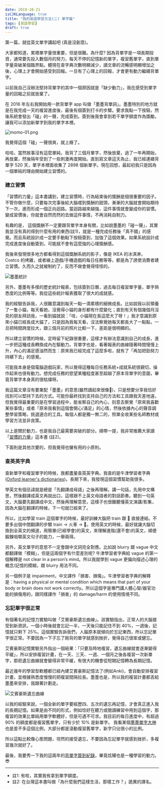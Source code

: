 ```yaml
---
date: 2019-10-21
isCJKLanguage: true
title: "我的英語學習方法(二) 單字篇"
tags: [英語學習]
draft: true
---
```


第一篇，就從英文單字講起吧 (真是沒創意)。

大家都知道，累積單字量很重要，但是很難。為什麼? 因為背單字是一項長期投資，通常要先投入數個月的努力，每天不停的記憶新的單字，複習舊單字，直到單字量突破某個臨界點，體現在查字典次數明顯減少，讀文章的流暢感明顯增加之後，心理上才會開始感受到回報。一旦有了心理上的回報，才會更有動力繼續背單字。

以前我自己沒辦法堅持背單字的其中一個原因就是「缺少動力」，我在感受到單字量的回報之前就放棄了。

在 2016 年左右我開始用一款背單字 app 叫做「墨墨背單詞」。墨墨特別的地方就是在我完成一天的複習進度後，最後有個簽到打卡的步驟。要求我點一下按鈕，然後系統會發出「碰」的一聲，完成簽到。簽到後我會拿到若干單字額度作為獎勵，讓我可以添加新單字到我的單字本裡。

![momo-01.png](/img/momo-01.png)

我覺得這個「碰」一聲很爽，就上癮了。

哈哈，當然故事沒有這麼單純，我背了三個月單字，然後放棄，過了一年再開始，再放棄，然後隔年受到了一些刺激再度開始。直到寫文章這天為止，我已經連續背單字 520 天，單字本裡面收集了 2898 個新單字。現在回想，最起初我只是因為一個單純的理由開始建立習慣的。

### 建立習慣

「習慣的力量」這本書講到，建立習慣時，行為結束後的獎酬是個很重要的因子。不管你做什麼，只要每次完事後給大腦嚐到獎酬的甜頭，漸漸的大腦就會開始期待下一次，進而形成一個正向迴路。當迴路越來越強，這件事情就會變成你的習慣。變成習慣後，你就會自然而然的去做這件事情，不再消耗自制力。

有趣的是， 這個獎酬不一定要跟背單字本身有關，比如說墨墨的「碰一聲」，其實我並沒有真的得到什麼有用的東西(註1)，就是一種完成任務後「真不錯」的感覺。而且系統設計成一定要手動點下按鈕簽到，加強了這個效果。如果系統設計成完成進度後自動簽到，可能就不會有這麼強的心理獎酬感。

我後來發現很多地方都看得到這個獎酬系統的影子，像是 IKEA 的冰淇淋，Costco 的烤雞，或者線上遊戲/手機遊戲的每日任務等等，都是為了誘使消費者建立習慣。久而久之就被制約了，反而不做會覺得怪怪的。

![墨墨統計](/img/momo-02.png)

另外，墨墨有多樣的歷史統計報表，包括簽到日曆，過去每日複習單字量，單字熟悉度的比例等等。我從這些統計報表獲取了很大的成就感。

我的經驗告訴我，人很難意識到每天一點一滴累積的細微成長。比如說我以前領養了一隻小貓，每天看她，沒覺得小貓的身形都有什麼變化；直到有天有個幾個月沒見的朋友拜訪我，一看到貓就說：「哇，小貓現在長這麼大了呀！」我才意識到原來小貓已經長成大貓了，只是因為我每天看，沒法察覺她每天都長大了一點點，一旦把時間跨度拉大，跟三個月前的照片比較一下，差距是很明顯的。

所以建立習慣的時候，定時留下紀錄很重要，這樣才有辦法意識到自己的成長，進一步把這種成長轉換成內在驅動力。背單字也是，看著報表的曲線隨著時間慢慢上升，內心的滿足感油然而生：原來我已經完成了這麼多啦，就有了「再加把勁努力持續下去」的感覺。

可能我本身是個電腦遊戲玩家，所以覺得這種每日任務系統+成就系統很親切，操作起來也很有動力。想完成任務的慾望某種程度甚至超越了原本背單字的意圖，畢竟背單字本身真的很枯燥呀。

我這篇文章沒有要業配「墨墨」的意思(雖然讀起來很像🤪)，只是想要分享我恰好找到可以堅持下去的方式。可能你最終找到支持自己的方法和工具跟我天差地遠，但我覺得最重要的是在學習過程中，能省察自己的內心，刻意去察覺「原來我喜歡某些事情」或者「原來我看到這個會開心/滿足」的心情，然後依據內心的聲音調整學習策略，挑選適合的工具。每個人都是獨一無二的，照單全收某些名師教材或學習方法並非良策。

以上是關於動力，也是我自己最需要突破的部分。順帶一提，我非常推薦大家讀「[習慣的力量][power_of_habit]」這本書 (註2)。

[power_of_habit]: https://readmoo.com/book/210089414000101 "習慣的力量"

下面則是其他次要的，但我覺得也蠻有用的小原則。

### 查英英字典

查新單字和複習單字的時候，我都盡量查英英字典。我查的是牛津學習者字典 ([Oxford learner's dictionaries][oxford_dic])。長期下來，我發現這個習慣幫助我很多。

[oxford_dic]: https://www.oxfordlearnersdictionaries.com/ "Oxford lerners's dictionaries"

學英文有個忌諱就是總是「先翻譯成母語」之後再理解。講一句話，先用中文構思，然後翻譯成英文再說出口，這樣跟不上英文母語者的對話節奏。聽到一句英文，大腦要先翻譯成中文，然後再理解意思，這樣子也很難聽懂英文演講/影集，因為大腦在翻譯的時候，下一句就已經來了。

所以，比如學習 train 這個單字的時候，最好訓練大腦把 train 跟 🚂 直接連結。不要多出個中間翻譯的步驟 train -> 火車 -> 🚂。使用英文的時候，最好就讓大腦切換到全英文的頻道，用簡單(已經學會)的英文，來理解進階(還不會)的英文，順便鍛鍊咀嚼英文句子的能力，一舉兩得。

另外，英文單字的意思不一定會跟中文詞完全對應。比如說 blurry 跟 vague 中文都翻譯做「模糊」，但是這兩個字有什麼差別呢? 牛津學習者字典給 vague 的第一個解釋是 not clear in a person’s mind。所以我就學到 vague 更偏向描述心理的概念/記憶的模糊，跟 blurry 用法不同。

另一個例子是 impairment，中文譯作「損害、損傷」。牛津學習者字典的解釋是：having a physical or mental condition which means that part of your body or brain does not work correctly。所以這個字是專門講人體心智/器官功能的損傷用的，跟同樣譯作「損害」的 damage/harm 的使用情境不同。

### 忘記單字很正常

有個著名的記憶力實驗叫做「艾賓豪斯遺忘曲線」。該實驗指出，正常人的大腦接受到新資訊，一個小時後就會忘記一半，一天後只能記住不到 40%，一週後，記憶就只剩下 25%。這個實驗告訴我們，人腦原本就傾向於忘記東西，所以忘記單字很正常。不要因為一下子忘了剛背的單字就感到挫折，覺得自己很笨或健忘。

艾賓豪斯記憶實驗另外指出一個結果：「只要及時地複習，遺忘曲線就會逐漸變得平緩」，所以安排複習計畫，在一天、三天、一週、一個月之後各複習一次新單字，那麽遺忘曲線就會變得非常平緩，有很大的機會從短期記憶轉為長期記憶。

最近幾年的學習型軟體都已經內建艾賓豪斯記憶法了(例如Anki)，會自動安排複習計畫，並根據熟悉度慢慢的把複習間隔拉長。墨墨也是，所以我的複習計畫都丟給墨墨來安排，我跟著計劃走。

![艾賓豪斯遺忘曲線](/img/momo-04.png)

以我的經驗來說，一個全新的單字要經歷四、五次的遺忘再記憶，才會真正進入我的長期記憶。如果是由不同的形式，例如恰好在聽力或閱讀練習中用到這個字，那複習的效果比單純用單字軟體好，但是可遇不可求。我目前的每日進度中，有超過 90% 的額度都是複習舊單字，只有少於 10% 是新單字。 我看某個[墨墨單字大神][momo_exp]也是差不多這個比例，大部分都是滾動複習舊單字，新字只佔很小的比例。

[momo_exp]: https://www.zhihu.com/question/40729955

所以這點比較像心態問題，坦然的接受遺忘，不要因為忘記單字就感到挫折，多複習幾次就好了。

最後，我要秀一下我的這兩年的[背單字簽到紀錄](/img/momo-03.jpg)，畢竟炫耀也是一種學習的動力。😎

------
- 註1: 有啦，其實我有拿到單字額度。
- 註2: 在台灣這本書叫做「為什麼我們這樣生活，那樣工作？」詭異的譯名。






